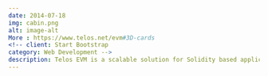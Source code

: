 ```yaml
---
date: 2014-07-18
img: cabin.png
alt: image-alt
More : https://www.telos.net/evm#3D-cards
<!-- client: Start Bootstrap
category: Web Development -->
description: Telos EVM is a scalable solution for Solidity based applications, built with the intent of revolutionizing the DeFi landscape. Unlike other scalable EVMs, Telos EVM is not just a fork of the original Go Ethereum code. It’s an entirely new EVM redesigned from the ground up to take full advantage of the power that Telos technology has to offer.
---
```

